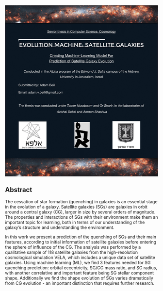 ![image](https://github.com/GalaxyHunters/Evolution-Machine-Satellite-Galaxies/blob/5a43e6f82feb3232dabcaff961ffc778afef796c/cover.jpg?raw=true)

## Abstract
The cessation of star formation (quenching) in galaxies is an essential stage in the evolution of a galaxy. Satellite galaxies (SGs) are galaxies in orbit around a central galaxy (CG), larger in size by several orders of magnitude. The properties and interactions of SGs with their environment make them an important topic for learning, both in terms of our understanding of the galaxy’s structure and understanding the environment.

In this work we present a prediction of the quenching of SGs and their main features, according to initial information of satellite galaxies before entering the sphere of influence of the CG. The analysis was performed by a qualitative sample of 118 satellite galaxies from the high-resolution cosmological simulation VELA, which includes a unique data set of satellite galaxies. Using machine learning (ML), we find 3 features needed for SG quenching prediction: orbital eccentricity, SG/CG mass ratio, and SG radius, with another correlative and important feature being SG stellar component shape. Additionally we find the shape evolution of SGs varies dramatically from CG evolution - an important distinction that requires further research. 
